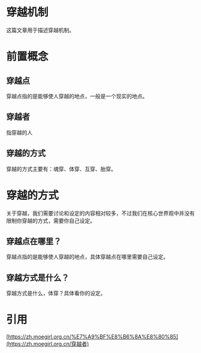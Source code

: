 # 穿越机制

这篇文章用于描述穿越机制。

# 前置概念

## 穿越点

穿越点指的是能够使人穿越的地点，一般是一个现实的地点。

## 穿越者

指穿越的人

## 穿越的方式

穿越的方式主要有：魂穿、体穿、互穿、胎穿。

# 穿越的方式

关于穿越，我们需要讨论和设定的内容相对较多，不过我们在核心世界观中并没有限制你穿越的方式，需要你自己设定。

## 穿越点在哪里？

穿越点指的是能够使人穿越的地点，具体穿越点在哪里需要自己设定。

## 穿越方式是什么？

穿越方式是什么，体穿？具体看你的设定。

# 引用

[https://zh.moegirl.org.cn/%E7%A9%BF%E8%B6%8A%E8%80%85](https://zh.moegirl.org.cn/穿越者)